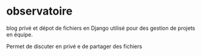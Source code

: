 # observatoire
blog privé et dépot de fichiers en Django utilisé pour des gestion de projets en équipe.

Permet de discuter en privé e de partager des fichiers
